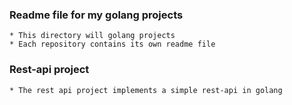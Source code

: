 ### Readme file for my golang projects
    * This directory will golang projects
    * Each repository contains its own readme file

### Rest-api project
    * The rest api project implements a simple rest-api in golang

